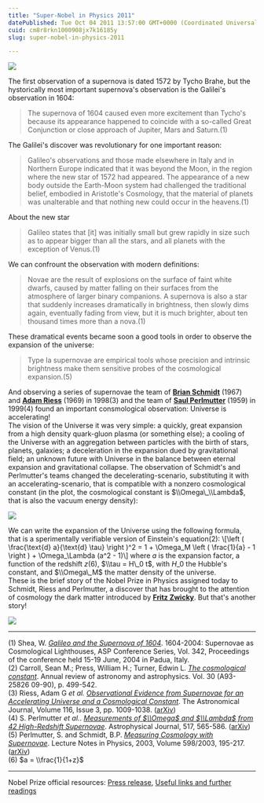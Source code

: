 ```yaml
---
title: "Super-Nobel in Physics 2011"
datePublished: Tue Oct 04 2011 13:57:00 GMT+0000 (Coordinated Universal Time)
cuid: cm8r8rkn1000908jx7k16185y
slug: super-nobel-in-physics-2011

---
```



[![](https://cdn.hashnode.com/res/hashnode/image/upload/v1743073175847/90d7d6f5-5d4d-48f5-b1b5-be93fd978b96.jpeg)](http://commons.wikimedia.org/wiki/Image:Keplers_supernova.jpg)

The first observation of a supernova is dated 1572 by Tycho Brahe, but the hystorically most important supernova's observation is the Galilei's observation in 1604:

> The supernova of 1604 caused even more excitement than Tycho's because its appearance happened to coincide with a so-called Great Conjunction or close approach of Jupiter, Mars and Saturn.(1)

The Galilei's discover was revolutionary for one important reason:

> Galileo's observations and those made elsewhere in Italy and in Northern Europe indicated that it was beyond the Moon, in the region where the new star of 1572 had appeared. The appearance of a new body outside the Earth-Moon system had challenged the traditional belief, embodied in Aristotle's Cosmology, that the material of planets was unalterable and that nothing new could occur in the heavens.(1)

About the new star

> Galileo states that \[it\] was initially small but grew rapidly in size such as to appear bigger than all the stars, and all planets with the exception of Venus.(1)

We can confrount the observation with modern definitions:

> Novae are the result of explosions on the surface of faint white dwarfs, caused by matter falling on their surfaces from the atmosphere of larger binary companions. A supernova is also a star that suddenly increases dramatically in brightness, then slowly dims again, eventually fading from view, but it is much brighter, about ten thousand times more than a nova.(1)

These dramatical events became soon a good tools in order to observe the expansion of the universe:

> Type Ia supernovae are empirical tools whose precision and intrinsic brightness make them sensitive probes of the cosmological expansion.(5)

And observing a series of supernovae the team of [**Brian Schmidt**](http://en.wikipedia.org/wiki/Brian_P._Schmidt "Brian Schmidt Wikipedia") (1967) and [**Adam Riess**](http://en.wikipedia.org/wiki/Adam_Riess "Adam Riess Wikipedia") (1969) in 1998(3) and the team of [**Saul Perlmutter**](http://en.wikipedia.org/wiki/Saul_Perlmutter "Saul Perlmutter Wikipedia") (1959) in 1999(4) found an important consmological observation: Universe is accelerating!  
The vision of the Universe it was very simple: a quickly, great expansion from a high density quark-gluon plasma (or something else); a cooling of the Universe with an aggregation between particles with the birth of stars, planets, galaxies; a deceleration in the expansion dued by gravitational field; an unknown future with Universe in the balance between eternal expansion and gravitational collapse. The observation of Schmidt's and Perlmutter's teams changed the decelerating-scenario, substituting it with an accelerating-scenario, that is compatible with a nonzero cosmological constant (in the plot, the cosmological constant is $\\Omega\_\\Lambda$, that is also the vacuum energy density):

![](https://cdn.hashnode.com/res/hashnode/image/upload/v1743073177152/5f9541ec-bc9d-43ce-bc4c-af314b353e62.jpeg)

We can write the expansion of the Universe using the following formula, that is a sperimentally verifiable version of Einstein's equation(2): \\\[\\left ( \\frac{\\text{d} a}{\\text{d} \\tau} \\right )^2 = 1 + \\Omega\_M \\left ( \\frac{1}{a} - 1 \\right ) + \\Omega\_\\Lambda (a^2 - 1)\\\] where $a$ is the expansion factor, a function of the redshift $z$(6), $\\tau = H\_0 t$, with $H\_0$ the Hubble's constant, and $\\Omega\_M$ the matter density of the universe.  
These is the brief story of the Nobel Prize in Physics assigned today to Schmidt, Riess and Perlmutter, a discover that has brought to the attention of cosmology the dark matter introduced by [**Fritz Zwicky**](http://www.swemorph.com/zwicky.html "Fritz Zwicky"). But that's another story!

![](https://lh3.googleusercontent.com/-mvSRQiygxAA/TorXtR9D8UI/AAAAAAAACWg/dM4NNnyj8oQ/20111004-nobel_physics_prize.jpg)

* * *

(1) Shea, W. [_Galileo and the Supernova of 1604_](http://adsabs.harvard.edu/abs/2005ASPC..342...13S). 1604-2004: Supernovae as Cosmological Lighthouses, ASP Conference Series, Vol. 342, Proceedings of the conference held 15-19 June, 2004 in Padua, Italy.  
(2) Carroll, Sean M.; Press, William H.; Turner, Edwin L. [_The cosmological constant_](http://dx.doi.org/10.1146/annurev.aa.30.090192.002435). Annual review of astronomy and astrophysics. Vol. 30 (A93-25826 09-90), p. 499-542.  
(3) Riess, Adam G _et al._ [_Observational Evidence from Supernovae for an Accelerating Universe and a Cosmological Constant_](http://dx.doi.org/10.1086/300499). The Astronomical Journal, Volume 116, Issue 3, pp. 1009-1038. ([arXiv](http://arxiv.org/abs/astro-ph/9805201))  
(4) S. Perlmutter _et al._. [_Measurements of $\\Omega$ and $\\Lambda$ from 42 High-Redshift Supernovae_](http://dx.doi.org/10.1086/307221). Astrophysical Journal, 517, 565-586. ([arXiv](http://arxiv.org/abs/astro-ph/9812133))  
(5) Perlmutter, S. and Schmidt, B.P. [_Measuring Cosmology with Supernovae_](http://www.springerlink.com/content/9116g28114206078/). Lecture Notes in Physics, 2003, Volume 598/2003, 195-217. ([arXiv](http://arxiv.org/abs/astro-ph/0303428))  
(6) $a = \\frac{1}{1+z}$

* * *

Nobel Prize official resources: [Press release](http://www.nobelprize.org/nobel_prizes/physics/laureates/2011/press.html), [Useful links and further readings](http://www.nobelprize.org/nobel_prizes/physics/laureates/2011/phyreading.html)